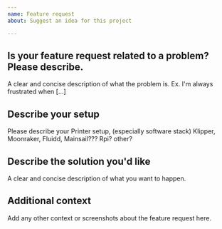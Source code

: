 ```yaml
---
name: Feature request
about: Suggest an idea for this project

---
```


## Is your feature request related to a problem? Please describe.
A clear and concise description of what the problem is. Ex. I'm always frustrated when [...]

## Describe your setup
Please describe your Printer setup, (especially software stack)
Klipper, Moonraker, Fluidd, Mainsail???
Rpi? other?

## Describe the solution you'd like
A clear and concise description of what you want to happen.

## Additional context
Add any other context or screenshots about the feature request here.